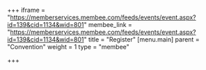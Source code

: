 +++
iframe = "https://memberservices.membee.com/feeds/events/event.aspx?id=139&cid=1134&wid=801"
membee_link = "https://memberservices.membee.com/feeds/events/event.aspx?id=139&cid=1134&wid=801"
title = "Register"
[menu.main]
parent = "Convention"
weight = 1
type = "membee"

+++
